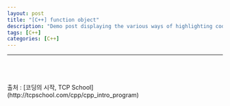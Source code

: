 ```yaml
---
layout: post
title: "[C++] function object"
description: "Demo post displaying the various ways of highlighting code in Markdown."
tags: [C++]
categories: [C++]
---
```


------------------------------------------------------------------------------------------------------------

<br/>
<br/>
<br/>
출처 : [코딩의 시작, TCP School](http://tcpschool.com/cpp/cpp_intro_program)
